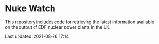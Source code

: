 # Nuke Watch

This repository includes code for retrieving the latest information available on the output of EDF nuclear power plants in the UK.

Last updated: 2021-08-26 17:14